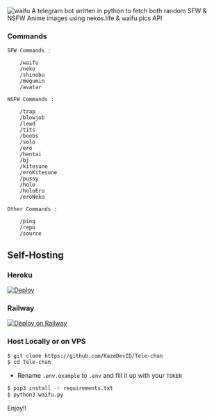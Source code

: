  ![waifu](https://i.waifu.pics/pfkhW0K.png)
A telegram bot written in python to fetch both random SFW & NSFW Anime images using nekos.life & waifu.pics API

### Commands
```
SFW Commands :

    /waifu
    /neko
    /shinobu
    /megumin
    /avatar

NSFW Commands :

    /trap
    /blowjob
    /lewd
    /tits
    /boobs
    /solo  
    /ero
    /hentai
    /bj
    /kitesune
    /eroKitesune
    /pussy
    /holo
    /holoEro
    /eroNeko

Other Commands :

    /ping
    /repo
    /source
```
## Self-Hosting

### Heroku
[![Deploy](https://www.herokucdn.com/deploy/button.svg)](https://heroku.com/deploy)
### Railway
[![Deploy on Railway](https://railway.app/button.svg)](https://railway.app/new/template/k17aiQ?referralCode=get-free-credit)

### Host Locally or on VPS

```sh
$ git clone https://github.com/KazeDevID/Tele-chan
$ cd Tele-chan
```

* Rename `.env.example` to `.env` and fill it up with your `TOKEN`

```sh
$ pip3 install -r requirements.txt
$ python3 waifu.py
```
Enjoy!!
